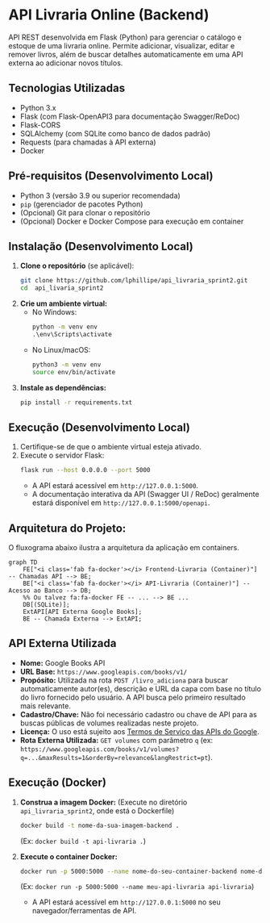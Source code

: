 # API Livraria Online (Backend)

API REST desenvolvida em Flask (Python) para gerenciar o catálogo e estoque de uma livraria online. Permite adicionar, visualizar, editar e remover livros, além de buscar detalhes automaticamente em uma API externa ao adicionar novos títulos.

## Tecnologias Utilizadas

* Python 3.x
* Flask (com Flask-OpenAPI3 para documentação Swagger/ReDoc)
* Flask-CORS
* SQLAlchemy (com SQLite como banco de dados padrão)
* Requests (para chamadas à API externa)
* Docker

## Pré-requisitos (Desenvolvimento Local)

* Python 3 (versão 3.9 ou superior recomendada)
* `pip` (gerenciador de pacotes Python)
* (Opcional) Git para clonar o repositório
* (Opcional) Docker e Docker Compose para execução em container

## Instalação (Desenvolvimento Local)

1.  **Clone o repositório** (se aplicável):
    ```bash
    git clone https://github.com/lphillipe/api_livraria_sprint2.git
    cd  api_livaria_sprint2 
    ```
2.  **Crie um ambiente virtual:**
    * No Windows:
        ```cmd
        python -m venv env
        .\env\Scripts\activate
        ```
    * No Linux/macOS:
        ```bash
        python3 -m venv env
        source env/bin/activate
        ```
3.  **Instale as dependências:**
    ```bash
    pip install -r requirements.txt
    ```

## Execução (Desenvolvimento Local)

1.  Certifique-se de que o ambiente virtual esteja ativado.
2.  Execute o servidor Flask:
    ```bash
    flask run --host 0.0.0.0 --port 5000
    ```
    * A API estará acessível em `http://127.0.0.1:5000`.
    * A documentação interativa da API (Swagger UI / ReDoc) geralmente estará disponível em `http://127.0.0.1:5000/openapi`.

## Arquitetura do Projeto:

O fluxograma abaixo ilustra a arquitetura da aplicação em containers.

```mermaid
graph TD
    FE["<i class='fab fa-docker'></i> Frontend-Livraria (Container)"] -- Chamadas API --> BE;
    BE["<i class='fab fa-docker'></i> API-Livraria (Container)"] -- Acesso ao Banco --> DB;
    %% Ou talvez fa:fa-docker FE -- ... --> BE ...
    DB[(SQLite)];
    ExtAPI[API Externa Google Books];
    BE -- Chamada Externa --> ExtAPI;
```

## API Externa Utilizada

* **Nome:** Google Books API
* **URL Base:** `https://www.googleapis.com/books/v1/`
* **Propósito:** Utilizada na rota `POST /livro_adiciona` para buscar automaticamente autor(es), descrição e URL da capa com base no título do livro fornecido pelo usuário. A API busca pelo primeiro resultado mais relevante.
* **Cadastro/Chave:** Não foi necessário cadastro ou chave de API para as buscas públicas de volumes realizadas neste projeto.
* **Licença:** O uso está sujeito aos [Termos de Serviço das APIs do Google](https://developers.google.com/terms/).
* **Rota Externa Utilizada:** `GET volumes` com parâmetro `q` (ex: `https://www.googleapis.com/books/v1/volumes?q=...&maxResults=1&orderBy=relevance&langRestrict=pt`).

## Execução (Docker)

1.  **Construa a imagem Docker:** (Execute no diretório `api_livraria_sprint2`, onde está o Dockerfile)
    ```bash
    docker build -t nome-da-sua-imagem-backend .
    ```
    (Ex: `docker build -t api-livraria .`)

2.  **Execute o container Docker:**
    ```bash
    docker run -p 5000:5000 --name nome-do-seu-container-backend nome-da-sua-imagem-backend
    ```
    (Ex: `docker run -p 5000:5000 --name meu-api-livraria api-livraria`)
    * A API estará acessível em `http://127.0.0.1:5000` no seu navegador/ferramentas de API.

